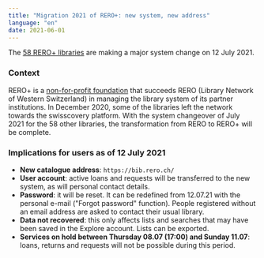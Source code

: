 ```yaml
---
title: "Migration 2021 of RERO+: new system, new address"
language: "en"
date: 2021-06-01
---
```


The [58 RERO+ libraries](/en/reroils/migration2021-libraries/) are making a major system change on 12 July 2021.

### Context

RERO+ is a [non-for-profit foundation](/en/la-fondation-rero-est-nee/) that succeeds RERO (Library Network of Western Switzerland) in managing the library system of its partner institutions. In December 2020, some of the libraries left the network towards the swisscovery platform. With the system changeover of July 2021 for the 58 other libraries, the transformation from RERO to RERO+ will be complete.

### Implications for users as of 12 July 2021

* **New catalogue address**: `https://bib.rero.ch/`
* **User account**: active loans and requests will be transferred to the new system, as will personal contact details.
* **Password**: it will be reset. It can be redefined from 12.07.21 with the personal e-mail ("Forgot password" function). People registered without an email address are asked to contact their usual library.
* **Data not recovered**: this only affects lists and searches that may have been saved in the Explore account. Lists can be exported.
* **Services on hold between Thursday 08.07 (17:00) and Sunday 11.07**: loans, returns and requests will not be possible during this period.
